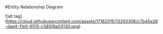 #Entity Relationship Diagram

![alt tag] (https://cloud.githubusercontent.com/assets/17162015/13293306/c7b45a28-dae4-11e5-9515-c585f8a03130.png)
